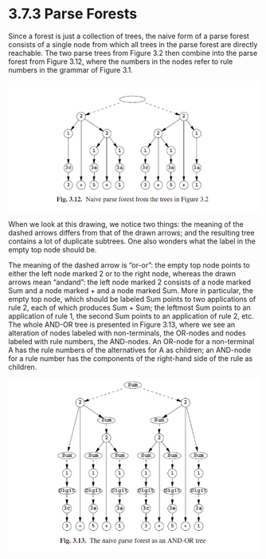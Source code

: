 # 3.7.3 Parse Forests

Since a forest is just a collection of trees, the naive form of a parse forest consists
of a single node from which all trees in the parse forest are directly reachable. The
two parse trees from Figure 3.2 then combine into the parse forest from Figure 3.12,
where the numbers in the nodes refer to rule numbers in the grammar of Figure 3.1.

![图1](../../img/3.7.3_1-Fig.3.12.png)

When we look at this drawing, we notice two things: the meaning of the dashed
arrows differs from that of the drawn arrows; and the resulting tree contains a lot of
duplicate subtrees. One also wonders what the label in the empty top node should be.

The meaning of the dashed arrow is “or-or”: the empty top node points to either
the left node marked 2 or to the right node, whereas the drawn arrows mean “andand”:
the left node marked 2 consists of a node marked Sum and a node marked + and
a node marked Sum. More in particular, the empty top node, which should be labeled
Sum points to two applications of rule 2, each of which produces Sum + Sum;
the leftmost Sum points to an application of rule 1, the second Sum points to an application of rule 2, etc. The whole AND-OR tree is presented in Figure 3.13, where
we see an alteration of nodes labeled with non-terminals, the OR-nodes and nodes
labeled with rule numbers, the AND-nodes. An OR-node for a non-terminal A has the
rule numbers of the alternatives for A as children; an AND-node for a rule number
has the components of the right-hand side of the rule as children.

![图2](../../img/3.7.3_2-Fig.3.13.png)